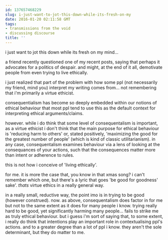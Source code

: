 ```yaml
---
id: 137657468229
slug: i-just-want-to-jot-this-down-while-its-fresh-on-my
date: 2016-01-20 02:11:58 GMT
tags:
- transmissions from the void
- discussing discourse
title: ''
---
```

i just want to jot this down while its fresh on my mind...

a friend recently questioned one of my recent posts, saying that perhaps it advocates for a politics of despair. and might, at the end of it all, demotivate people from even trying to live ethically.

i just realized that part of the problem with how some ppl (not necessarily my friend, mind you) interpret my writing comes from... not remembering that i'm primarily a virtue ethicist.

consequentialism has become so deeply embedded within our notions of ethical behaviour that most ppl tend to use this as the default context for interpreting ethical arguments/claims.

however. while i do think that some level of consequentalism is important, as a virtue ethicist i don't think that the main purpose for ethical behaviour is 'reducing harm to others' or, stated positively, 'maximizing the good for the greatest number of people' (which is kind of classic utilitarianism). in any case, consequentalism examines behaviour via a lens of looking at the consequances of your actions, such that the consequences matter more than intent or adherence to rules.

this is not how i conceive of 'living ethically'.

for me. it is more the case that, you know in that xmas song? i can't remember which one, but there's a lyric that goes 'be good for goodness' sake'. *thats* virtue ethics in a really general way.

in a really small, reductive way, the point imo is in trying to be good (however construed). now. as above, consequentalism does factor in for me but not to the same extent as it does for many people i know. trying really hard to be good, yet significantly harming many people... fails to strike me as truly ethical behaviour. but i guess i'm sort of saying that, to some extent, i really do think that intentions play an important role in contextualising ppl's actions. and to a greater degree than a lot of ppl i know. they aren't the sole determinant, but they do matter to me.
